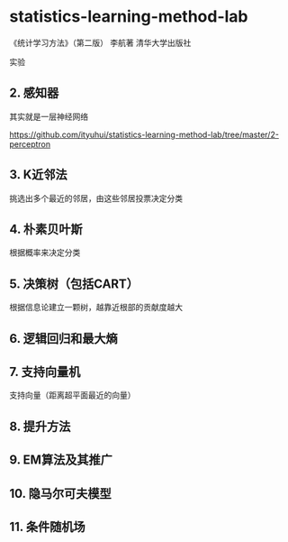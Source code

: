 # statistics-learning-method-lab

《统计学习方法》（第二版）
李航著
清华大学出版社

实验

## 2. 感知器

其实就是一层神经网络

https://github.com/ityuhui/statistics-learning-method-lab/tree/master/2-perceptron


## 3. K近邻法

挑选出多个最近的邻居，由这些邻居投票决定分类

## 4. 朴素贝叶斯

根据概率来决定分类

## 5. 决策树（包括CART）

根据信息论建立一颗树，越靠近根部的贡献度越大

## 6. 逻辑回归和最大熵

## 7. 支持向量机

支持向量（距离超平面最近的向量）

## 8. 提升方法

## 9. EM算法及其推广

## 10. 隐马尔可夫模型

## 11. 条件随机场



